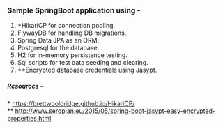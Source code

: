 ### Sample SpringBoot application using -

1. *HikariCP for connection pooling.
2. FlywayDB for handling DB migrations.
3. Spring Data JPA as an ORM.
4. Postgresql for the database.
5. H2 for in-memory persistence testing.
6. Sql scripts for test data seeding and clearing.
7. **Encrypted database credentials using Jasypt. 

##### Resources -

\* https://brettwooldridge.github.io/HikariCP/  
\** http://www.seropian.eu/2015/05/spring-boot-jasypt-easy-encrypted-properties.html
